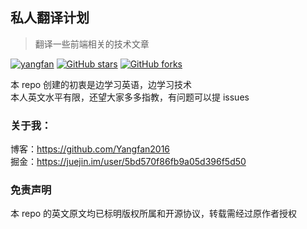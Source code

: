 ## 私人翻译计划
> 翻译一些前端相关的技术文章

[![yangfan](https://img.shields.io/badge/%E7%BF%BB%E8%AF%91%E8%AE%A1%E5%88%92-yangfan-orange.svg)](https://github.com/Yangfan2016)
[![GitHub stars](https://img.shields.io/github/stars/Yangfan2016/learn-translate.svg?color=green)](https://github.com/Yangfan2016/learn-translate) 
[![GitHub forks](https://img.shields.io/github/forks/Yangfan2016/learn-translate.svg)](https://github.com/Yangfan2016/learn-translate)

本 repo 创建的初衷是边学习英语，边学习技术  
本人英文水平有限，还望大家多多指教，有问题可以提 issues



### 关于我：

博客：https://github.com/Yangfan2016  
掘金：https://juejin.im/user/5bd570f86fb9a05d396f5d50  


### 免责声明

本 repo 的英文原文均已标明版权所属和开源协议，转载需经过原作者授权

